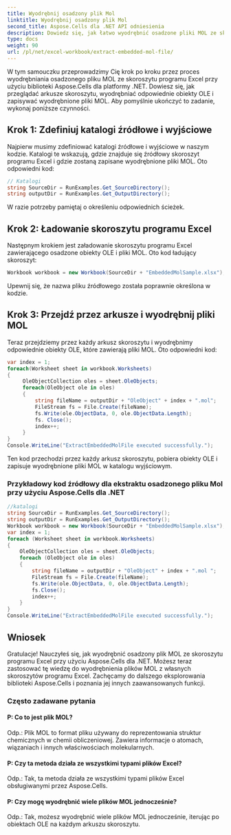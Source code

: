```yaml
---
title: Wyodrębnij osadzony plik Mol
linktitle: Wyodrębnij osadzony plik Mol
second_title: Aspose.Cells dla .NET API odniesienia
description: Dowiedz się, jak łatwo wyodrębnić osadzone pliki MOL ze skoroszytu programu Excel za pomocą Aspose.Cells dla .NET.
type: docs
weight: 90
url: /pl/net/excel-workbook/extract-embedded-mol-file/
---
```

W tym samouczku przeprowadzimy Cię krok po kroku przez proces wyodrębniania osadzonego pliku MOL ze skoroszytu programu Excel przy użyciu biblioteki Aspose.Cells dla platformy .NET. Dowiesz się, jak przeglądać arkusze skoroszytu, wyodrębniać odpowiednie obiekty OLE i zapisywać wyodrębnione pliki MOL. Aby pomyślnie ukończyć to zadanie, wykonaj poniższe czynności.

## Krok 1: Zdefiniuj katalogi źródłowe i wyjściowe
Najpierw musimy zdefiniować katalogi źródłowe i wyjściowe w naszym kodzie. Katalogi te wskazują, gdzie znajduje się źródłowy skoroszyt programu Excel i gdzie zostaną zapisane wyodrębnione pliki MOL. Oto odpowiedni kod:

```csharp
// Katalogi
string SourceDir = RunExamples.Get_SourceDirectory();
string outputDir = RunExamples.Get_OutputDirectory();
```

W razie potrzeby pamiętaj o określeniu odpowiednich ścieżek.

## Krok 2: Ładowanie skoroszytu programu Excel
Następnym krokiem jest załadowanie skoroszytu programu Excel zawierającego osadzone obiekty OLE i pliki MOL. Oto kod ładujący skoroszyt:

```csharp
Workbook workbook = new Workbook(SourceDir + "EmbeddedMolSample.xlsx");
```

Upewnij się, że nazwa pliku źródłowego została poprawnie określona w kodzie.

## Krok 3: Przejdź przez arkusze i wyodrębnij pliki MOL
Teraz przejdziemy przez każdy arkusz skoroszytu i wyodrębnimy odpowiednie obiekty OLE, które zawierają pliki MOL. Oto odpowiedni kod:

```csharp
var index = 1;
foreach(Worksheet sheet in workbook.Worksheets)
{
     OleObjectCollection oles = sheet.OleObjects;
     foreach(OleObject ole in oles)
     {
         string fileName = outputDir + "OleObject" + index + ".mol";
         FileStream fs = File.Create(fileName);
         fs.Write(ole.ObjectData, 0, ole.ObjectData.Length);
         fs. Close();
         index++;
     }
}
Console.WriteLine("ExtractEmbeddedMolFile executed successfully.");
```

Ten kod przechodzi przez każdy arkusz skoroszytu, pobiera obiekty OLE i zapisuje wyodrębnione pliki MOL w katalogu wyjściowym.

### Przykładowy kod źródłowy dla ekstraktu osadzonego pliku Mol przy użyciu Aspose.Cells dla .NET 
```csharp
//katalogi
string SourceDir = RunExamples.Get_SourceDirectory();
string outputDir = RunExamples.Get_OutputDirectory();
Workbook workbook = new Workbook(SourceDir + "EmbeddedMolSample.xlsx");
var index = 1;
foreach (Worksheet sheet in workbook.Worksheets)
{
	OleObjectCollection oles = sheet.OleObjects;
	foreach (OleObject ole in oles)
	{
		string fileName = outputDir + "OleObject" + index + ".mol ";
		FileStream fs = File.Create(fileName);
		fs.Write(ole.ObjectData, 0, ole.ObjectData.Length);
		fs.Close();
		index++;
	}
}
Console.WriteLine("ExtractEmbeddedMolFile executed successfully.");
```

## Wniosek
Gratulacje! Nauczyłeś się, jak wyodrębnić osadzony plik MOL ze skoroszytu programu Excel przy użyciu Aspose.Cells dla .NET. Możesz teraz zastosować tę wiedzę do wyodrębnienia plików MOL z własnych skoroszytów programu Excel. Zachęcamy do dalszego eksplorowania biblioteki Aspose.Cells i poznania jej innych zaawansowanych funkcji.

### Często zadawane pytania

#### P: Co to jest plik MOL?
 
Odp.: Plik MOL to format pliku używany do reprezentowania struktur chemicznych w chemii obliczeniowej. Zawiera informacje o atomach, wiązaniach i innych właściwościach molekularnych.

#### P: Czy ta metoda działa ze wszystkimi typami plików Excel?

Odp.: Tak, ta metoda działa ze wszystkimi typami plików Excel obsługiwanymi przez Aspose.Cells.

#### P: Czy mogę wyodrębnić wiele plików MOL jednocześnie?

Odp.: Tak, możesz wyodrębnić wiele plików MOL jednocześnie, iterując po obiektach OLE na każdym arkuszu skoroszytu.